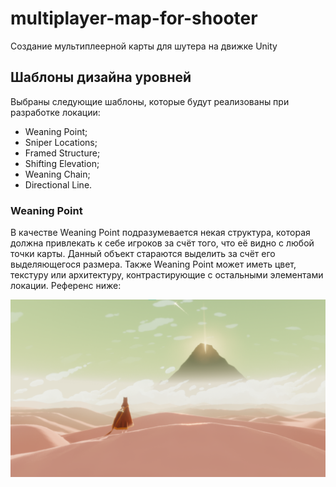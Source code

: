# multiplayer-map-for-shooter
Создание мультиплеерной карты для шутера на движке Unity
## Шаблоны дизайна уровней
Выбраны следующие шаблоны, которые будут реализованы при разработке локации: 
- Weaning Point;
- Sniper Locations;
- Framed Structure;
- Shifting Elevation;
- Weaning Chain;
- Directional Line.

### Weaning Point
В качестве Weaning Point подразумевается некая структура, которая должна привлекать к себе игроков за счёт того, что её видно с любой точки карты. Данный объект стараются выделить за счёт его выделяющегося размера. Также Weaning Point может иметь цвет, текстуру или архитектуру, контрастирующие с остальными элементами локации. Референс ниже:
<p align="center">
  <img src="https://github.com/Den1sovDm1triy/multiplayer-map-for-shooter/raw/main/PicturesForReadme/Exmpl_1.png"/>
</p>
